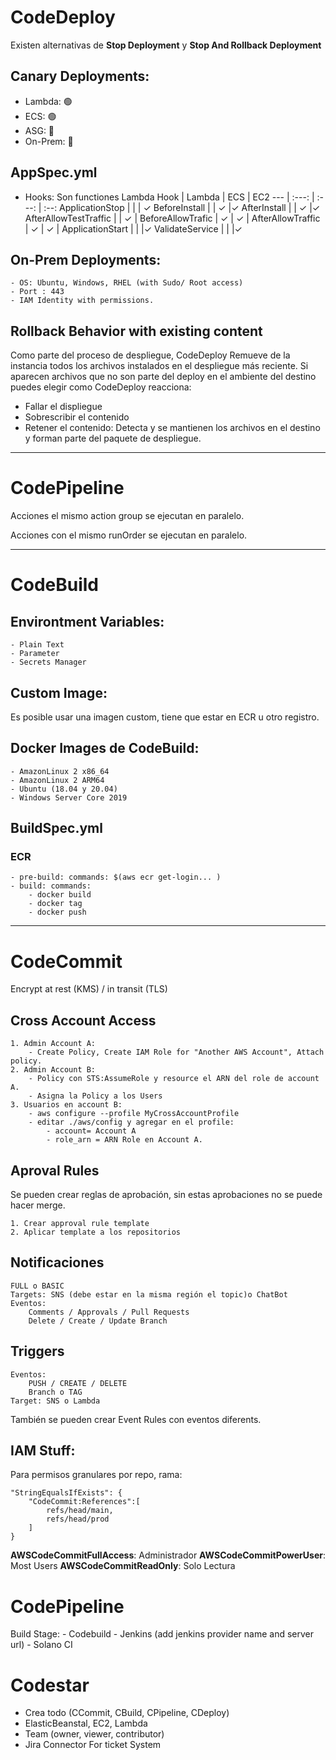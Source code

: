 # CodeDeploy

Existen alternativas de **Stop Deployment** y **Stop And Rollback Deployment**


## Canary Deployments:
  - Lambda: 🟢
  - ECS: 🟢
  - ASG: 🔴
  - On-Prem: 🔴

## AppSpec.yml
  - Hooks: Son functiones Lambda
    Hook | Lambda | ECS | EC2
    --- | :---: | :---: | :--:
    ApplicationStop |  |  | ✓
    BeforeInstall |  | ✓ |✓
    AfterInstall |  | ✓ |✓
    AfterAllowTestTraffic |  | ✓ |
    BeforeAllowTrafic | ✓ | ✓ |
    AfterAllowTraffic | ✓ | ✓ |
    ApplicationStart |  |  |✓
    ValidateService |  |  |✓

## On-Prem Deployments:

    - OS: Ubuntu, Windows, RHEL (with Sudo/ Root access)
    - Port : 443
    - IAM Identity with permissions.

## Rollback Behavior with existing content

Como parte del proceso de despliegue, CodeDeploy Remueve de la instancia todos los archivos instalados en el despliegue más reciente. Si aparecen archivos que no son parte del deploy en el ambiente del destino puedes elegir como CodeDeploy reacciona:

- Fallar el displiegue
- Sobrescribir el contenido
- Retener el contenido: Detecta y se mantienen los archivos en el destino y forman parte del paquete de despliegue.








___
# CodePipeline

Acciones el mismo action group se ejecutan en paralelo.

Acciones con el mismo runOrder se ejecutan en paralelo.

___
# CodeBuild

## Environtment Variables:
    - Plain Text
    - Parameter
    - Secrets Manager

## Custom Image: 

Es posible usar una imagen custom, tiene que estar en ECR u otro registro.

## Docker Images de CodeBuild:
    - AmazonLinux 2 x86_64
    - AmazonLinux 2 ARM64
    - Ubuntu (18.04 y 20.04)
    - Windows Server Core 2019

## BuildSpec.yml 
### ECR
    - pre-build: commands: $(aws ecr get-login... )
    - build: commands: 
        - docker build
        - docker tag
        - docker push

___
# CodeCommit

Encrypt at rest (KMS) / in transit (TLS)

## Cross Account Access
    1. Admin Account A:
        - Create Policy, Create IAM Role for "Another AWS Account", Attach policy.
    2. Admin Account B:
        - Policy con STS:AssumeRole y resource el ARN del role de account A.
        - Asigna la Policy a los Users 
    3. Usuarios en account B:
        - aws configure --profile MyCrossAccountProfile
        - editar ./aws/config y agregar en el profile:
            - account= Account A
            - role_arn = ARN Role en Account A.


## Aproval Rules
Se pueden crear reglas de aprobación, sin estas aprobaciones no se puede hacer merge.

    1. Crear approval rule template
    2. Aplicar template a los repositorios


## Notificaciones
    FULL o BASIC
    Targets: SNS (debe estar en la misma región el topic)o ChatBot
    Eventos: 
        Comments / Approvals / Pull Requests
        Delete / Create / Update Branch


## Triggers
    Eventos: 
        PUSH / CREATE / DELETE 
        Branch o TAG
    Target: SNS o Lambda

También se pueden crear Event Rules con eventos diferents.

## IAM Stuff:
Para permisos granulares por repo, rama:

    "StringEqualsIfExists": {
        "CodeCommit:References":[
            refs/head/main,
            refs/head/prod
        ]
    } 

**AWSCodeCommitFullAccess**: Administrador
**AWSCodeCommitPowerUser**: Most Users
**AWSCodeCommitReadOnly**: Solo Lectura


# CodePipeline

Build Stage:
    - Codebuild
    - Jenkins (add jenkins provider name and server url)
    - Solano CI


# Codestar

- Crea todo (CCommit, CBuild, CPipeline, CDeploy)
- ElasticBeanstal, EC2, Lambda
- Team (owner, viewer, contributor)
- Jira Connector For ticket System
